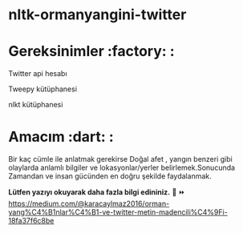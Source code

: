 # nltk-ormanyangini-twitter


<h1>Gereksinimler :factory: :</h1>

  Twitter api hesabı
  
  Tweepy kütüphanesi
  
  nlkt kütüphanesi
  
  
  
  <h1>Amacım :dart: :</h1>  Bir kaç cümle ile anlatmak gerekirse  Doğal afet , yangın benzeri gibi  olaylarda anlamlı bilgiler ve lokasyonlar/yerler  belirlemek.Sonucunda Zamandan ve insan gücünden en doğru şekilde faydalanmak.

<b>Lütfen yazıyı okuyarak daha fazla bilgi edininiz.</b>
 :memo: :fast_forward: https://medium.com/@karacaylmaz2016/orman-yang%C4%B1nlar%C4%B1-ve-twitter-metin-madencili%C4%9Fi-18fa37f6c8be
 
